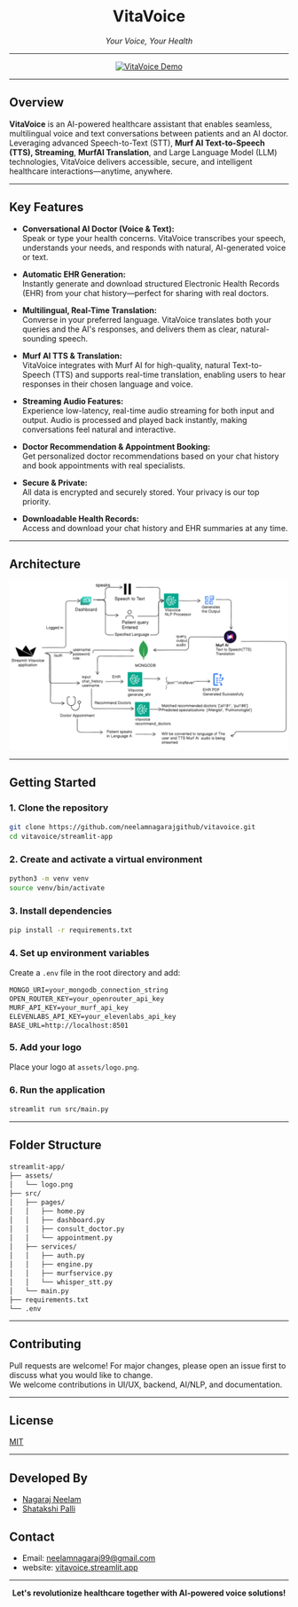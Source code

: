 

<h1 align="center">VitaVoice</h1>
<p align="center"><i>Your Voice, Your Health</i></p>

---


<p align="center">
  <a href="https://www.youtube.com/watch?v=ReAZj7ClfzA" target="_blank">
    <img src="https://img.youtube.com/vi/ReAZj7ClfzA/0.jpg" alt="VitaVoice Demo" width="500"/>
  </a>
</p>

---

##  Overview

**VitaVoice** is an AI-powered healthcare assistant that enables seamless, multilingual voice and text conversations between patients and an AI doctor. Leveraging advanced Speech-to-Text (STT), **Murf AI Text-to-Speech (TTS), Streaming**, **MurfAI Translation**, and Large Language Model (LLM) technologies, VitaVoice delivers accessible, secure, and intelligent healthcare interactions—anytime, anywhere.

---

##  Key Features

- **Conversational AI Doctor (Voice & Text):**  
  Speak or type your health concerns. VitaVoice transcribes your speech, understands your needs, and responds with natural, AI-generated voice or text.

- **Automatic EHR Generation:**  
  Instantly generate and download structured Electronic Health Records (EHR) from your chat history—perfect for sharing with real doctors.

- **Multilingual, Real-Time Translation:**  
  Converse in your preferred language. VitaVoice translates both your queries and the AI's responses, and delivers them as clear, natural-sounding speech.

- **Murf AI TTS & Translation:**  
  VitaVoice integrates with Murf AI for high-quality, natural Text-to-Speech (TTS) and supports real-time translation, enabling users to hear responses in their chosen language and voice.

- **Streaming Audio Features:**  
  Experience low-latency, real-time audio streaming for both input and output. Audio is processed and played back instantly, making conversations feel natural and interactive.

- **Doctor Recommendation & Appointment Booking:**  
  Get personalized doctor recommendations based on your chat history and book appointments with real specialists.

- **Secure & Private:**  
  All data is encrypted and securely stored. Your privacy is our top priority.

- **Downloadable Health Records:**  
  Access and download your chat history and EHR summaries at any time.

---

##  Architecture

<p align="center">
  <img src="assets/architecture_vitavoice.png" alt="VitaVoice System Architecture" width="700"/>
</p>

---

##  Getting Started

### 1. Clone the repository

```bash
git clone https://github.com/neelamnagarajgithub/vitavoice.git
cd vitavoice/streamlit-app
```

### 2. Create and activate a virtual environment

```bash
python3 -m venv venv
source venv/bin/activate
```

### 3. Install dependencies

```bash
pip install -r requirements.txt
```

### 4. Set up environment variables

Create a `.env` file in the root directory and add:

```
MONGO_URI=your_mongodb_connection_string
OPEN_ROUTER_KEY=your_openrouter_api_key
MURF_API_KEY=your_murf_api_key
ELEVENLABS_API_KEY=your_elevenlabs_api_key
BASE_URL=http://localhost:8501
```

### 5. Add your logo

Place your logo at `assets/logo.png`.

### 6. Run the application

```bash
streamlit run src/main.py
```

---

##  Folder Structure

```
streamlit-app/
├── assets/
│   └── logo.png
├── src/
│   ├── pages/
│   │   ├── home.py
│   │   ├── dashboard.py
│   │   ├── consult_doctor.py
│   │   └── appointment.py
│   ├── services/
│   │   ├── auth.py
│   │   ├── engine.py
│   │   ├── murfservice.py
│   │   └── whisper_stt.py
│   └── main.py
├── requirements.txt
└── .env
```

---

## Contributing

Pull requests are welcome! For major changes, please open an issue first to discuss what you would like to change.  
We welcome contributions in UI/UX, backend, AI/NLP, and documentation.

---

##  License

[MIT](LICENSE)

---

## Developed By
- [Nagaraj Neelam](https://github.com/neelamnagarajgithub)
- [Shatakshi Palli](https://github.com/ShatakshiPalli)

##  Contact

- Email: neelamnagaraj99@gmail.com
- website: [vitavoice.streamlit.app](https://vitavoice.streamlit.app)

---

<p align="center">
  <b>Let's revolutionize healthcare together with AI-powered voice solutions!</b>
</p>
